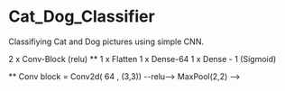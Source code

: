 # Cat_Dog_Classifier

Classifiying Cat and Dog pictures using simple CNN.

2 x Conv-Block (relu) **
1 x Flatten
1 x Dense-64 
1 x Dense - 1 (Sigmoid)


** Conv block = Conv2d( 64 , (3,3)) --relu--> MaxPool(2,2) -->
